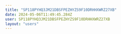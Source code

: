 ```yaml
---
title: "SP118PYHQ3JM21DBSFPEZHYZS9F10DRHHXWRZ27XB"
date: 2024-05-06T11:49:45.284Z
user: SP118PYHQ3JM21DBSFPEZHYZS9F10DRHHXWRZ27XB
layout: "users"
---
```

    